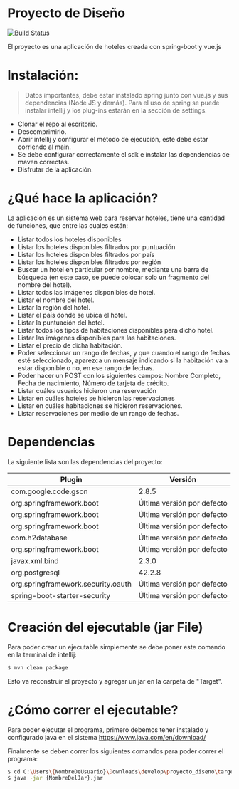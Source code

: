 # Proyecto de Diseño

[![Build Status](https://travis-ci.org/joemccann/dillinger.svg?branch=master)](https://travis-ci.org/joemccann/dillinger)

El proyecto es una aplicación de hoteles creada con spring-boot y vue.js

# Instalación:

> Datos importantes, debe estar instalado spring junto con vue.js y sus dependencias 
> (Node JS y demás). Para el uso de spring se puede instalar intellij y los plug-ins
> estarán en la sección de settings.

  - Clonar el repo al escritorio.
  - Descomprimirlo.
  - Abrir intellij y configurar el método de ejecución, este debe estar corriendo al main.
- Se debe configurar correctamente el sdk e instalar las dependencias de maven correctas. 
- Disfrutar de la aplicación.


# ¿Qué hace la aplicación?

La aplicación es un sistema web para reservar hoteles, tiene una cantidad de funciones, que entre las cuales están:

- Listar todos los hoteles disponibles
- Listar los hoteles disponibles filtrados por puntuación 
- Listar los hoteles disponibles filtrados por país
- Listar los hoteles disponibles filtrados por región
- Buscar un hotel en particular por nombre, mediante una barra de búsqueda (en este caso, se puede colocar solo un fragmento del nombre del hotel).
- Listar todas las imágenes disponibles de hotel.
- Listar el nombre del hotel.
- Listar la región del hotel.
- Listar el país donde se ubica el hotel.
- Listar la puntuación del hotel.
- Listar todos los tipos de habitaciones disponibles para dicho hotel.
- Listar las imágenes disponibles para las habitaciones.
- Listar el precio de dicha habitación.
- Poder seleccionar un rango de fechas, y que cuando el rango de fechas esté seleccionado, aparezca un mensaje indicando si la habitación va a estar disponible o no, en ese rango de fechas.
- Poder hacer un POST con los siguientes campos: Nombre Completo, Fecha de nacimiento, Número de tarjeta de crédito.
- Listar cuáles usuarios hicieron una reservación
- Listar en cuáles hoteles se hicieron las reservaciones
- Listar en cuáles habitaciones se hicieron reservaciones.
- Listar reservaciones por medio de un rango de fechas.

# Dependencias

La siguiente lista son las dependencias del proyecto: 

| Plugin | Versión |
| ------ | ------ |
| com.google.code.gson | 2.8.5 |
| org.springframework.boot | Última versión por defecto |
| org.springframework.boot | Última versión por defecto |
| org.springframework.boot | Última versión por defecto |
| com.h2database | Última versión por defecto |
| org.springframework.boot | Última versión por defecto |
|javax.xml.bind|2.3.0|
|org.postgresql|42.2.8|
|org.springframework.security.oauth| Última versión por defecto |
|spring-boot-starter-security| Última versión por defecto |

# Creación del ejecutable (jar File)

Para poder crear un ejecutable simplemente se debe poner este comando en la terminal de intellij: 

```sh
$ mvn clean package
```

Esto va reconstruir el proyecto y agregar un jar en la carpeta de "Target".

# ¿Cómo correr el ejecutable?

Para poder ejecutar el programa, primero debemos tener instalado y configurado java en el sistema https://www.java.com/en/download/

Finalmente se deben correr los siguientes comandos para poder correr el programa:

```sh
$ cd C:\Users\{NombreDeUsuario}\Downloads\develop\proyecto_diseno\target
$ java -jar {NombreDelJar}.jar 
```
